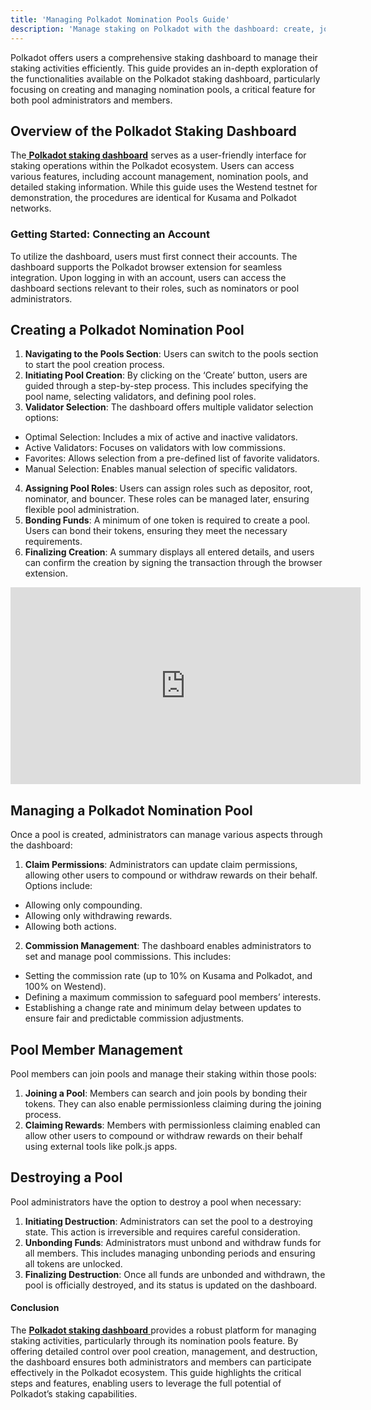 ```yaml
---
title: 'Managing Polkadot Nomination Pools Guide'
description: 'Manage staking on Polkadot with the dashboard: create, join, and manage nomination pools efficiently. Comprehensive guide included.'
---
```

Polkadot offers users a comprehensive staking dashboard to manage their staking activities efficiently. This guide provides an in-depth exploration of the functionalities available on the Polkadot staking dashboard, particularly focusing on creating and managing nomination pools, a critical feature for both pool administrators and members.

Overview of the Polkadot Staking Dashboard
------------------------------------------

The[ **Polkadot staking dashboard**](https://dablock.com/dapps/polkadot-staking-dashboard/) serves as a user-friendly interface for staking operations within the Polkadot ecosystem. Users can access various features, including account management, nomination pools, and detailed staking information. While this guide uses the Westend testnet for demonstration, the procedures are identical for Kusama and Polkadot networks.

### Getting Started: Connecting an Account

To utilize the dashboard, users must first connect their accounts. The dashboard supports the Polkadot browser extension for seamless integration. Upon logging in with an account, users can access the dashboard sections relevant to their roles, such as nominators or pool administrators.

Creating a Polkadot Nomination Pool
-----------------------------------

1. **Navigating to the Pools Section**: Users can switch to the pools section to start the pool creation process.
2. **Initiating Pool Creation**: By clicking on the ‘Create’ button, users are guided through a step-by-step process. This includes specifying the pool name, selecting validators, and defining pool roles.
3. **Validator Selection**: The dashboard offers multiple validator selection options: 
  - Optimal Selection: Includes a mix of active and inactive validators.
  - Active Validators: Focuses on validators with low commissions.
  - Favorites: Allows selection from a pre-defined list of favorite validators.
  - Manual Selection: Enables manual selection of specific validators.
4. **Assigning Pool Roles**: Users can assign roles such as depositor, root, nominator, and bouncer. These roles can be managed later, ensuring flexible pool administration.
5. **Bonding Funds**: A minimum of one token is required to create a pool. Users can bond their tokens, ensuring they meet the necessary requirements.
6. **Finalizing Creation**: A summary displays all entered details, and users can confirm the creation by signing the transaction through the browser extension.

<iframe allowfullscreen="allowfullscreen" frameborder="0" height="315" src="https://www.youtube.com/embed/aTFWhwy_Mxg?si=gQgBnf4TpJ2z_sWd" title="YouTube video player" width="560"></iframe>

Managing a Polkadot Nomination Pool
-----------------------------------

Once a pool is created, administrators can manage various aspects through the dashboard:

1. **Claim Permissions**: Administrators can update claim permissions, allowing other users to compound or withdraw rewards on their behalf. Options include: 
  - Allowing only compounding.
  - Allowing only withdrawing rewards.
  - Allowing both actions.
2. **Commission Management**: The dashboard enables administrators to set and manage pool commissions. This includes: 
  - Setting the commission rate (up to 10% on Kusama and Polkadot, and 100% on Westend).
  - Defining a maximum commission to safeguard pool members’ interests.
  - Establishing a change rate and minimum delay between updates to ensure fair and predictable commission adjustments.

Pool Member Management
----------------------

Pool members can join pools and manage their staking within those pools:

1. **Joining a Pool**: Members can search and join pools by bonding their tokens. They can also enable permissionless claiming during the joining process.
2. **Claiming Rewards**: Members with permissionless claiming enabled can allow other users to compound or withdraw rewards on their behalf using external tools like polk.js apps.

Destroying a Pool
-----------------

Pool administrators have the option to destroy a pool when necessary:

1. **Initiating Destruction**: Administrators can set the pool to a destroying state. This action is irreversible and requires careful consideration.
2. **Unbonding Funds**: Administrators must unbond and withdraw funds for all members. This includes managing unbonding periods and ensuring all tokens are unlocked.
3. **Finalizing Destruction**: Once all funds are unbonded and withdrawn, the pool is officially destroyed, and its status is updated on the dashboard.

#### Conclusion

The [**Polkadot staking dashboard** ](https://dablock.com/dapps/polkadot-staking-dashboard/)provides a robust platform for managing staking activities, particularly through its nomination pools feature. By offering detailed control over pool creation, management, and destruction, the dashboard ensures both administrators and members can participate effectively in the Polkadot ecosystem. This guide highlights the critical steps and features, enabling users to leverage the full potential of Polkadot’s staking capabilities.